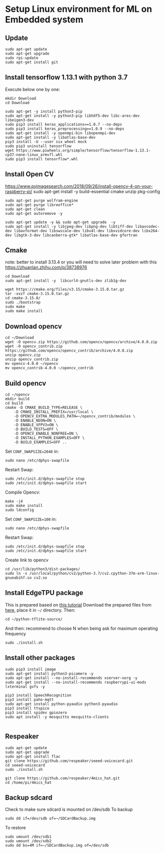 # Setup Linux environment for ML on Embedded system


## Update
```
sudo apt-get update
sudo apt-get upgrade
sudo rpi-update
sudo apt-get install git

```
## Install tensorflow 1.13.1 with python 3.7

Execute below one by one:
```
mkdir Download
cd Download

sudo apt-get -y install python3-pip
sudo apt-get install -y python3-pip libhdf5-dev libc-ares-dev libeigen3-dev
sudo pip3 install keras_applications==1.0.7 --no-deps
sudo pip3 install keras_preprocessing==1.0.9 --no-deps
sudo apt-get install -y openmpi-bin libopenmpi-dev
sudo apt-get install -y libatlas-base-dev
pip3 install -U --user six wheel mock
sudo pip3 uninstall tensorflow
wget https://www.piwheels.org/simple/tensorflow/tensorflow-1.13.1-cp37-none-linux_armv7l.whl
sudo pip3 install tensorflow*.whl

```

## Install Open CV
https://www.pyimagesearch.com/2018/09/26/install-opencv-4-on-your-raspberry-pi/
sudo apt-get install -y build-essential cmake unzip pkg-config

```
sudo apt-get purge wolfram-engine
sudo apt-get purge libreoffice*
sudo apt-get clean
sudo apt-get autoremove -y

sudo apt-get update -y && sudo apt-get upgrade  -y
sudo apt-get install -y libjpeg-dev libpng-dev libtiff-dev libavcodec-dev libavformat-dev libswscale-dev libv4l-dev libxvidcore-dev libx264-dev libgtk-3-dev libcanberra-gtk* libatlas-base-dev gfortran
```
## Cmake
note: better to install 3.13.4 or you will need to solve later problem with this https://zhuanlan.zhihu.com/p/38738976
```
cd Download
sudo apt-get install -y  libcurl4-gnutls-dev zlib1g-dev

wget https://cmake.org/files/v3.15/cmake-3.15.0.tar.gz
tar -xvzf cmake-3.15.0.tar.gz
cd cmake-3.15.0/
sudo ./bootstrap
sudo make
sudo make install
```

## Download opencv
```
cd ~/Download
wget -O opencv.zip https://github.com/opencv/opencv/archive/4.0.0.zip
wget -O opencv_contrib.zip https://github.com/opencv/opencv_contrib/archive/4.0.0.zip
unzip opencv.zip
unzip opencv_contrib.zip
mv opencv-4.0.0 ~/opencv
mv opencv_contrib-4.0.0 ~/opencv_contrib

```
## Build opencv
```
cd ~/opencv
mkdir build
cd build
cmake -D CMAKE_BUILD_TYPE=RELEASE \
    -D CMAKE_INSTALL_PREFIX=/usr/local \
    -D OPENCV_EXTRA_MODULES_PATH=~/opencv_contrib/modules \
    -D ENABLE_NEON=ON \
    -D ENABLE_VFPV3=ON \
    -D BUILD_TESTS=OFF \
    -D OPENCV_ENABLE_NONFREE=ON \
    -D INSTALL_PYTHON_EXAMPLES=OFF \
    -D BUILD_EXAMPLES=OFF .. 
``` 
Set `CONF_SWAPSIZE=2048` in:       
```
sudo nano /etc/dphys-swapfile

```
Restart Swap:
```
sudo /etc/init.d/dphys-swapfile stop
sudo /etc/init.d/dphys-swapfile start
```
Compile Opencv:
```
make -j4
sudo make install
sudo ldconfig
```
Set `CONF_SWAPSIZE=100` in:
```
sudo nano /etc/dphys-swapfile

```
Restart Swap:
```
sudo /etc/init.d/dphys-swapfile stop
sudo /etc/init.d/dphys-swapfile start
```
Create link to opencv
```
cd /usr/lib/python3/dist-packages/
sudo ln -s /usr/local/python/cv2/python-3.7/cv2.cpython-37m-arm-linux-gnueabihf.so cv2.so
```

## Install EdgeTPU package
This is prepared based on [this tutorial](https://blog.hackster.io/benchmarking-machine-learning-on-the-new-raspberry-pi-4-model-b-88db9304ce4)
Download the prepared files from [here](https://github.com/jimmyvo2410/ml.EnvironmentSetting/tree/master/python-tflite-source), place it in `~/` directory.
Then:
```
cd ~/python-tflite-source/

```
And then: recommend to choose N when being ask for maximum operating frequency
```
sudo ./install.sh
```

## Install other packages
```
sudo pip3 install image
sudo apt-get install python3-picamera -y
sudo apt-get install --no-install-recommends xserver-xorg -y
sudo apt-get install --no-install-recommends raspberrypi-ui-mods lxterminal gvfs -y
```

```
pip3 install SpeechRecognition
pip3 install paho-mqtt
sudo apt-get install python-pyaudio python3-pyaudio
pip3 install ttspico
pip3 install spidev gpiozero
sudo apt install -y mosquitto mosquitto-clients


```
## Respeaker
```
sudo apt-get update
sudo apt-get upgrade
sudo apt-get install flac
git clone https://github.com/respeaker/seeed-voicecard.git
cd seeed-voicecard
sudo ./install.sh

git clone https://github.com/respeaker/4mics_hat.git
cd /home/pi/4mics_hat
```
## Backup sdcard
Check to make sure sdcard is mounted on /dev/sdb
To backup
```
sudo dd if=/dev/sdb of=~/SDCardBackup.img
```
To restore
```
sudo umount /dev/sdb1
sudo umount /dev/sdb2
sudo dd bs=4M if=~/SDCardBackup.img of=/dev/sdb
```

